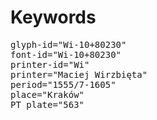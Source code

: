 # Keywords
<pre>
glyph-id="Wi-10+80230"
font-id="Wi-10+80230"
printer-id="Wi"
printer="Maciej Wirzbięta"
period="1555/7-1605"
place="Kraków"
PT plate="563"
</pre>
